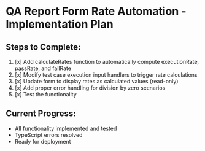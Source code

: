 # QA Report Form Rate Automation - Implementation Plan

## Steps to Complete:

1. [x] Add calculateRates function to automatically compute executionRate, passRate, and failRate
2. [x] Modify test case execution input handlers to trigger rate calculations
3. [x] Update form to display rates as calculated values (read-only)
4. [x] Add proper error handling for division by zero scenarios
5. [x] Test the functionality

## Current Progress:
- All functionality implemented and tested
- TypeScript errors resolved
- Ready for deployment
